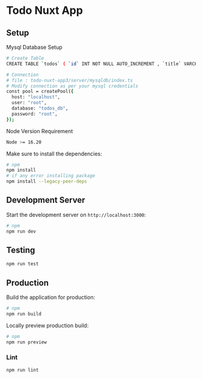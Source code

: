 # Todo Nuxt App

## Setup

Mysql Database Setup

```bash
# Create Table
CREATE TABLE `todos` ( `id` INT NOT NULL AUTO_INCREMENT , `title` VARCHAR(50) NOT NULL , `content` TEXT NOT NULL , `status` TINYINT NOT NULL DEFAULT '0' , `created_at` DATETIME NOT NULL DEFAULT CURRENT_TIMESTAMP , `updated_at` DATETIME NOT NULL DEFAULT CURRENT_TIMESTAMP , PRIMARY KEY (`id`)) ENGINE = InnoDB;

# Connection
# file : todo-nuxt-app3/server/mysqldb/index.ts
# Modify connection as per your mysql credentials 
const pool = createPool({
  host: "localhost",
  user: "root",
  database: "todos_db",
  password: "root",
});
```

Node Version Requirement

```bash
Node >= 16.20
```

Make sure to install the dependencies:

```bash
# npm
npm install 
# if any error installing package
npm install --legacy-peer-deps
```

## Development Server

Start the development server on `http://localhost:3000`:

```bash
# npm
npm run dev
```

## Testing

```bash
npm run test
```

## Production

Build the application for production:

```bash
# npm
npm run build

```

Locally preview production build:

```bash
# npm
npm run preview

```

### Lint

```sh
npm run lint
```

